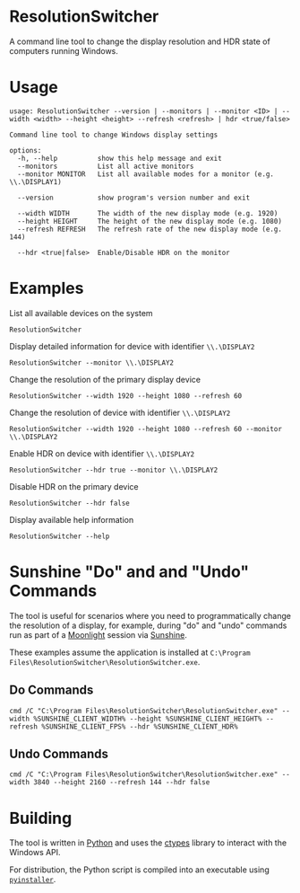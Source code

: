 # ResolutionSwitcher

A command line tool to change the display resolution and HDR state of computers running Windows.

# Usage

```0 errors, 0 warnings, 0 informations 
usage: ResolutionSwitcher --version | --monitors | --monitor <ID> | --width <width> --height <height> --refresh <refresh> | hdr <true/false>

Command line tool to change Windows display settings

options:
  -h, --help          show this help message and exit
  --monitors          List all active monitors
  --monitor MONITOR   List all available modes for a monitor (e.g. \\.\DISPLAY1)

  --version           show program's version number and exit

  --width WIDTH       The width of the new display mode (e.g. 1920)
  --height HEIGHT     The height of the new display mode (e.g. 1080)
  --refresh REFRESH   The refresh rate of the new display mode (e.g. 144)

  --hdr <true|false>  Enable/Disable HDR on the monitor
```

# Examples

List all available devices on the system

```shell
ResolutionSwitcher
```

Display detailed information for device with identifier `\\.\DISPLAY2`

```shell
ResolutionSwitcher --monitor \\.\DISPLAY2
```

Change the resolution of the primary display device

```shell
ResolutionSwitcher --width 1920 --height 1080 --refresh 60
```

Change the resolution of device with identifier `\\.\DISPLAY2`

```shell
ResolutionSwitcher --width 1920 --height 1080 --refresh 60 --monitor \\.\DISPLAY2
```

Enable HDR on device with identifier `\\.\DISPLAY2`

```shell
ResolutionSwitcher --hdr true --monitor \\.\DISPLAY2
```

Disable HDR on the primary device

```shell
ResolutionSwitcher --hdr false
```

Display available help information

```shell
ResolutionSwitcher --help
```

# Sunshine "Do" and and "Undo" Commands

The tool is useful for scenarios where you need to programmatically change the resolution of a display, for example, 
during "do" and "undo" commands run as part of a [Moonlight](https://moonlight-stream.org/) session via [Sunshine](https://github.com/LizardByte/Sunshine).

These examples assume the application is installed at `C:\Program Files\ResolutionSwitcher\ResolutionSwitcher.exe`.

## Do Commands

```shell
cmd /C "C:\Program Files\ResolutionSwitcher\ResolutionSwitcher.exe" --width %SUNSHINE_CLIENT_WIDTH% --height %SUNSHINE_CLIENT_HEIGHT% --refresh %SUNSHINE_CLIENT_FPS% --hdr %SUNSHINE_CLIENT_HDR%
```

## Undo Commands

```shell
cmd /C "C:\Program Files\ResolutionSwitcher\ResolutionSwitcher.exe" --width 3840 --height 2160 --refresh 144 --hdr false
```

# Building

The tool is written in [Python](https://www.python.org/) and uses the [ctypes](https://docs.python.org/3/library/ctypes.html) library to interact with the Windows API.

For distribution, the Python script is compiled into an executable using [`pyinstaller`](https://www.pyinstaller.org/).
